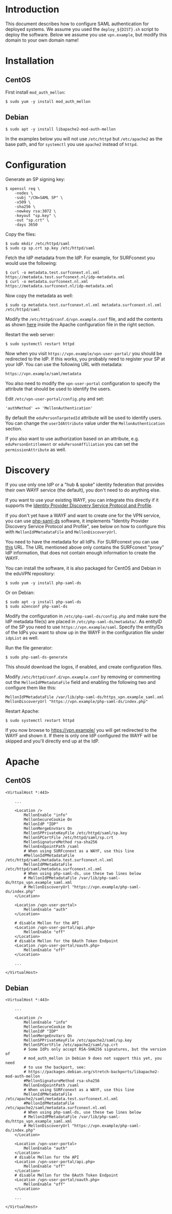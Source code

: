 # Introduction

This document describes how to configure SAML authentication for deployed
systems. We assume you used the `deploy_${DIST}.sh` script to deploy the 
software. Below we assume you use `vpn.example`, but modify this domain to your 
own domain name!

# Installation

## CentOS 

First install `mod_auth_mellon`:

    $ sudo yum -y install mod_auth_mellon

## Debian

    $ sudo apt -y install libapache2-mod-auth-mellon

In the examples below you will not use `/etc/httpd` but `/etc/apache2` as the
base path, and for `systemctl` you use `apache2` instead of `httpd`.

# Configuration

Generate an SP signing key:

    $ openssl req \
        -nodes \
        -subj "/CN=SAML SP" \
        -x509 \
        -sha256 \
        -newkey rsa:3072 \
        -keyout "sp.key" \
        -out "sp.crt" \
        -days 3650

Copy the files:

    $ sudo mkdir /etc/httpd/saml
    $ sudo cp sp.crt sp.key /etc/httpd/saml

Fetch the IdP metadata from the IdP. For example, for SURFconext you would use 
the following:

    $ curl -o metadata.test.surfconext.nl.xml https://metadata.test.surfconext.nl/idp-metadata.xml
    $ curl -o metadata.surfconext.nl.xml https://metadata.surfconext.nl/idp-metadata.xml

Now copy the metadata as well:

    $ sudo cp metadata.test.surfconext.nl.xml metadata.surfconext.nl.xml /etc/httpd/saml

Modify the `/etc/httpd/conf.d/vpn.example.conf` file, and add the contents as
shown [here](#apache) inside the Apache configuration file in the right 
section.

Restart the web server:

    $ sudo systemctl restart httpd

Now when you visit `https://vpn.example/vpn-user-portal/` you should be 
redirected to the IdP. If this works, you probably need to register your SP
at your IdP. You can use the following URL with metadata:

    https://vpn.example/saml/metadata

You also need to modify the `vpn-user-portal` configuration to specify the 
attribute that should be used to identify the users.

Edit `/etc/vpn-user-portal/config.php` and set:
        
    'authMethod' => 'MellonAuthentication'

By default the `eduPersonTargetedId` attribute will be used to identify users.
You can change the `userIdAttribute` value under the `MellonAuthentication` 
section.

If you also want to use authorization based on an attribute, e.g. 
`eduPersonEntitlement` or `eduPersonAffiliation` you can set the 
`permissionAttribute` as well.

# Discovery

If you use only one IdP or a "hub & spoke" identity federation that provides 
their own WAYF service (the default), you don't need to do anything else. 

If you want to use your existing WAYF, you can integrate this directly if it 
supports the 
[Identity Provider Discovery Service Protocol and Profile](https://docs.oasis-open.org/security/saml/Post2.0/sstc-saml-idp-discovery.pdf).

If you don't yet have a WAYF and want to create one for the VPN service, you 
can use [php-saml-ds](https://git.tuxed.net/fkooman/php-saml-ds/) software, it
implements "Identity Provider Discovery Service Protocol and Profile", see 
below on how to configure this with `MellonIdPMetadataFile` and 
`MellonDiscoveryUrl`.

You need to have the metadata for all IdPs. For SURFconext you can use 
[this](https://metadata.surfconext.nl/idps-metadata.xml) URL. 
The URL mentioned above only contains the SURFconext "proxy" IdP information,
that does not contain enough information to create the WAYF.

You can install the software, it is also packaged for CentOS and Debian in the 
eduVPN repository:

    $ sudo yum -y install php-saml-ds

Or on Debian:

    $ sudo apt -y install php-saml-ds
    $ sudo a2enconf php-saml-ds 

Modify the configuration in `/etc/php-saml-ds/config.php` and make sure the 
IdP metadata file(s) are placed in `/etc/php-saml-ds/metadata/`. As entityID
of the SP you need to use `https://vpn.example/saml`. Specify the entityIDs
of the IdPs you want to show up in the WAYF in the configuration file under 
`idpList` as well.

Run the file generator:

    $ sudo php-saml-ds-generate

This should download the logos, if enabled, and create configuration files.

Modify `/etc/httpd/conf.d/vpn.example.conf` by removing or commenting out the 
`MellonIdPMetadataFile` field and enabling the following two and configure 
them like this:

    MellonIdPMetadataFile /var/lib/php-saml-ds/https_vpn.example_saml.xml
    MellonDiscoveryUrl "https://vpn.example/php-saml-ds/index.php"

Restart Apache:

    $ sudo systemctl restart httpd

If you now browse to https://vpn.example/ you will get redirected to the WAYF 
and shown it. If there is only one IdP configured the WAYF will be skipped and
you'll directly end up at the IdP.

# Apache

## CentOS 

    <VirtualHost *:443>

        ...

        <Location />
            MellonEnable "info"
            MellonSecureCookie On
            MellonIdP "IDP"
            MellonMergeEnvVars On
            MellonSPPrivateKeyFile /etc/httpd/saml/sp.key
            MellonSPCertFile /etc/httpd/saml/sp.crt
            MellonSignatureMethod rsa-sha256
            MellonEndpointPath /saml
            # When using SURFconext as a WAYF, use this line
            #MellonIdPMetadataFile /etc/httpd/saml/metadata.test.surfconext.nl.xml
            MellonIdPMetadataFile /etc/httpd/saml/metadata.surfconext.nl.xml
            # When using php-saml-ds, use these two lines below 
            # MellonIdPMetadataFile /var/lib/php-saml-ds/https_vpn.example_saml.xml
            # MellonDiscoveryUrl "https://vpn.example/php-saml-ds/index.php"
        </Location>
        
        <Location /vpn-user-portal>
            MellonEnable "auth"
        </Location>
        
        # disable Mellon for the API
        <Location /vpn-user-portal/api.php>
            MellonEnable "off"
        </Location>
        # disable Mellon for the OAuth Token Endpoint
        <Location /vpn-user-portal/oauth.php>
            MellonEnable "off"
        </Location>

        ...

    </VirtualHost>

## Debian

    <VirtualHost *:443>

        ...

        <Location />
            MellonEnable "info"
            MellonSecureCookie On
            MellonIdP "IDP"
            MellonMergeEnvVars On
            MellonSPPrivateKeyFile /etc/apache2/saml/sp.key
            MellonSPCertFile /etc/apache2/saml/sp.crt
            # Some IdPs only accept RSA-SHA256 signatures, but the version of
            # mod_auth_mellon in Debian 9 does not support this yet, you need
            # to use the backport, see: 
            # https://packages.debian.org/stretch-backports/libapache2-mod-auth-mellon 
            #MellonSignatureMethod rsa-sha256
            MellonEndpointPath /saml
            # When using SURFconext as a WAYF, use this line
            MellonIdPMetadataFile /etc/apache2/saml/metadata.test.surfconext.nl.xml
            #MellonIdPMetadataFile /etc/apache2/saml/metadata.surfconext.nl.xml
            # When using php-saml-ds, use these two lines below 
            # MellonIdPMetadataFile /var/lib/php-saml-ds/https_vpn.example_saml.xml
            # MellonDiscoveryUrl "https://vpn.example/php-saml-ds/index.php"
        </Location>

        <Location /vpn-user-portal>
            MellonEnable "auth"
        </Location>
        # disable Mellon for the API
        <Location /vpn-user-portal/api.php>
            MellonEnable "off"
        </Location>
        # disable Mellon for the OAuth Token Endpoint
        <Location /vpn-user-portal/oauth.php>
            MellonEnable "off"
        </Location>

        ...

    </VirtualHost>
